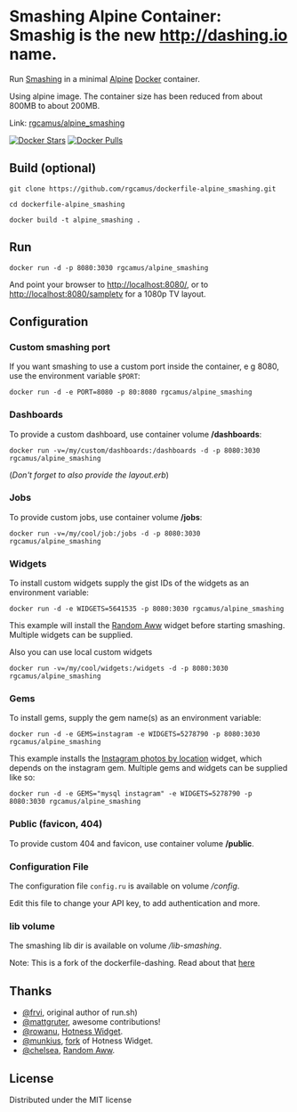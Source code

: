 # Smashing Alpine Container:  Smashig is the new http://dashing.io name. 
Run [Smashing](https://github.com/Smashing/smashing) in a minimal [Alpine](https://alpinelinux.org/about/) [Docker](http://docker.io/) container.

Using alpine image. The container size has been reduced from about 800MB to about 200MB.

Link: [rgcamus/alpine_smashing](https://registry.hub.docker.com/u/rgcamus/alpine_smashing/)

[![Docker Stars](https://img.shields.io/docker/stars/rgcamus/alpine_smashing.svg)](https://hub.docker.com/r/rgcamus/alpine_smashing)
[![Docker Pulls](https://img.shields.io/docker/pulls/rgcamus/alpine_smashing.svg)](https://hub.docker.com/r/rgcamus/alpine_smashing)



## Build (optional)

```git clone https://github.com/rgcamus/dockerfile-alpine_smashing.git```

```cd dockerfile-alpine_smashing```

```docker build -t alpine_smashing . ```

## Run
```docker run -d -p 8080:3030 rgcamus/alpine_smashing```

And point your browser to [http://localhost:8080/](http://localhost:8080/),
or to [http://localhost:8080/sampletv](http://localhost:8080/sampletv) for a 1080p TV layout.


## Configuration
### Custom smashing port
If you want smashing to use a custom port inside the container, e g 8080, use the environment variable `$PORT`:

```docker run -d -e PORT=8080 -p 80:8080 rgcamus/alpine_smashing```

### Dashboards
To provide a custom dashboard, use container volume **/dashboards**:

```docker run -v=/my/custom/dashboards:/dashboards -d -p 8080:3030 rgcamus/alpine_smashing```

(*Don't forget to also provide the layout.erb*)

### Jobs
To provide custom jobs, use container volume **/jobs**:

```docker run -v=/my/cool/job:/jobs -d -p 8080:3030 rgcamus/alpine_smashing```

### Widgets
To install custom widgets supply the gist IDs of the widgets as an environment variable:

```docker run -d -e WIDGETS=5641535 -p 8080:3030 rgcamus/alpine_smashing```

This example will install the [Random Aww](https://gist.github.com/chelsea/5641535) widget
before starting smashing. Multiple widgets can be supplied.

Also you can use local custom widgets

```docker run -v=/my/cool/widgets:/widgets -d -p 8080:3030 rgcamus/alpine_smashing```


### Gems
To install gems, supply the gem name(s) as an environment variable:

```docker run -d -e GEMS=instagram -e WIDGETS=5278790 -p 8080:3030 rgcamus/alpine_smashing```

This example installs the [Instagram photos by location](https://gist.github.com/mjamieson/5278790) widget,
which depends on the instagram gem. Multiple gems and widgets can be supplied like so:

```docker run -d -e GEMS="mysql instagram" -e WIDGETS=5278790 -p 8080:3030 rgcamus/alpine_smashing```

### Public (favicon, 404)
To provide custom 404 and favicon, use container volume **/public**.

### Configuration File
The configuration file ```config.ru``` is available on volume */config*.

Edit this file to change your API key, to add authentication and more.

### lib volume
The smashing lib dir is available on volume */lib-smashing*.

Note: This is a fork of the dockerfile-dashing. Read about that [here](http://github.com/frvi/dockerfile-dashing)

## Thanks
- [@frvi](https://github.com/frvi), original author of run.sh)
- [@mattgruter](https://github.com/mattgruter), awesome contributions!
- [@rowanu](https://github.com/rowanu), [Hotness Widget](https://gist.github.com/rowanu/6246149).
- [@munkius](https://github.com/munkius), [fork](https://gist.github.com/munkius/9209839) of Hotness Widget.
- [@chelsea](https://github.com/chelsea), [Random Aww](https://gist.github.com/chelsea/5641535).

## License
Distributed under the MIT license
